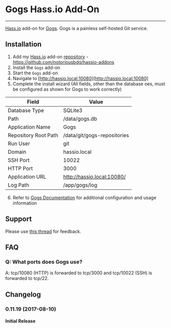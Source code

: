 # Gogs Hass.io Add-On
---------

[Hass.io](https://home-assistant.io/hassio/) add-on for [Gogs](https://gogs.io/).  Gogs is a painless self-hosted Git service.

## Installation

1. Add my [Hass.io](https://home-assistant.io/hassio/) add-on [repository](https://github.com/notoriousbdg/hassio-addons) - https://github.com/notoriousbdg/hassio-addons
2. Install the `Gogs` add-on
3. Start the `Gogs` add-on
4. Navigate to [http://hassio.local:10080](http://hassio.local:10080)
5. Complete the install wizard (All fields, other than the database oes, must be configured as shown for Gogs to work correctly)


| Field                | Value                       |
|----------------------|-----------------------------|
| Database Type        | SQLite3                     |
| Path                 | /data/gogs.db               |
| Application Name     | Gogs                        |
| Repository Root Path | /data/git/gogs-repositories |
| Run User             | git                         |
| Domain               | hassio.local                |
| SSH Port             | 10022                       |
| HTTP Port            | 3000                        |
| Application URL      | http://hassio.local:10080/  |
| Log Path             | /app/gogs/log               |

6. Refer to [Gogs Documentation](https://gogs.io/docs) for additional configuration and usage information

## Support

Please use [this thread](https://community.home-assistant.io/t/repository-notoriousbdg-add-ons-node-red-and-ha-bridge/23247) for feedback.

## FAQ

### Q: What ports does Gogs use?
A: tcp/10080 (HTTP) is forwarded to tcp/3000 and tcp/10022 (SSH) is forwarded to tcp/22.


## Changelog

### 0.11.19 (2017-08-10)
#### Initial Release

